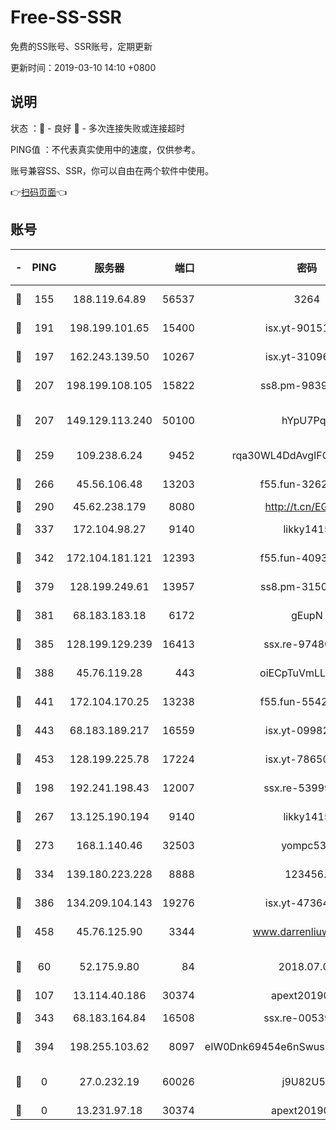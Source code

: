 # Free-SS-SSR

免费的SS账号、SSR账号，定期更新

更新时间：2019-03-10 14:10 +0800

## 说明

状态     ：🙂 - 良好 🙁 - 多次连接失败或连接超时

PING值   ：不代表真实使用中的速度，仅供参考。

账号兼容SS、SSR，你可以自由在两个软件中使用。

👉[扫码页面](https://liesauer.github.io/Free-SS-SSR/)👈

## 账号

|-|PING|服务器|端口|密码|加密方式|区域|
|:----:|:----:|:-----:|-----:|:----:|:----:|:----:|
|🙂|155|188.119.64.89|56537|3264|aes-256-cfb|RU|
|🙂|191|198.199.101.65|15400|isx.yt-90151639|aes-256-cfb|US|
|🙂|197|162.243.139.50|10267|isx.yt-31096699|aes-256-cfb|US|
|🙂|207|198.199.108.105|15822|ss8.pm-98399589|aes-256-cfb|US|
|🙂|207|149.129.113.240|50100|hYpU7PqP|chacha20-ietf-poly1305|CN|
|🙂|259|109.238.6.24|9452|rqa30WL4DdAvgIFG6Fs3znzTa|aes-256-cfb|FR|
|🙂|266|45.56.106.48|13203|f55.fun-32620462|aes-256-cfb|US|
|🙂|290|45.62.238.179|8080|http://t.cn/EGJIyrl|rc4-md5|CA|
|🙂|337|172.104.98.27|9140|likky1415|aes-256-cfb|JP|
|🙂|342|172.104.181.121|12393|f55.fun-40938592|aes-256-cfb|SG|
|🙂|379|128.199.249.61|13957|ss8.pm-31506491|aes-256-cfb|SG|
|🙂|381|68.183.183.18|6172|gEupN|aes-256-cfb|SG|
|🙂|385|128.199.129.239|16413|ssx.re-97480021|aes-256-cfb|SG|
|🙂|388|45.76.119.28|443|oiECpTuVmLLxk4Ts|aes-256-cfb|AU|
|🙂|441|172.104.170.25|13238|f55.fun-55425049|aes-256-cfb|SG|
|🙂|443|68.183.189.217|16559|isx.yt-09982793|aes-256-cfb|SG|
|🙂|453|128.199.225.78|17224|isx.yt-78650531|aes-256-cfb|SG|
|🙂|198|192.241.198.43|12007|ssx.re-53999010|aes-256-cfb|US|
|🙂|267|13.125.190.194|9140|likky1415|aes-256-cfb|KR|
|🙂|273|168.1.140.46|32503|yompc535|aes-256-cfb|AU|
|🙂|334|139.180.223.228|8888|123456..|aes-256-cfb|JP|
|🙂|386|134.209.104.143|19276|isx.yt-47364637|aes-256-cfb|SG|
|🙂|458|45.76.125.90|3344|www.darrenliuwei.com|aes-256-cfb|AU|
|🙁|60|52.175.9.80|84|2018.07.07|chacha20-ietf-poly1305|HK|
|🙁|107|13.114.40.186|30374|apext2019006|chacha20|JP|
|🙁|343|68.183.164.84|16508|ssx.re-00539791|aes-256-cfb|US|
|🙁|394|198.255.103.62|8097|eIW0Dnk69454e6nSwuspv9DmS201tQ0D|aes-256-cfb|US|
|🙁|0|27.0.232.19|60026|j9U82U53|xchacha20-ietf-poly1305|HK|
|🙁|0|13.231.97.18|30374|apext2019006|chacha20|JP|
